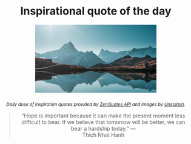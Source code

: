 
<div align="center">

# Inspirational quote of the day

<img src="./data/photo.jpeg" alt="Beautiful nature photo" width="320" height="180">

<sub><i>Daily dose of inspiration quotes provided by [ZenQuotes API](https://zenquotes.io/) and images by [Unsplash](https://unsplash.com/).</i></sub>


<blockquote>&ldquo;Hope is important because it can make the present moment less difficult to bear. If we believe that tomorrow will be better, we can bear a hardship today.&rdquo; &mdash; <footer>Thich Nhat Hanh</footer></blockquote>

</div>
